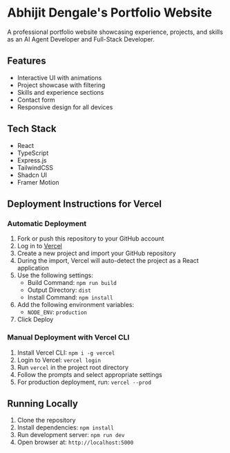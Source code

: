 # Abhijit Dengale's Portfolio Website

A professional portfolio website showcasing experience, projects, and skills as an AI Agent Developer and Full-Stack Developer.

## Features

- Interactive UI with animations
- Project showcase with filtering
- Skills and experience sections
- Contact form
- Responsive design for all devices

## Tech Stack

- React
- TypeScript
- Express.js
- TailwindCSS
- Shadcn UI
- Framer Motion

## Deployment Instructions for Vercel

### Automatic Deployment

1. Fork or push this repository to your GitHub account
2. Log in to [Vercel](https://vercel.com)
3. Create a new project and import your GitHub repository
4. During the import, Vercel will auto-detect the project as a React application
5. Use the following settings:
   - Build Command: `npm run build`
   - Output Directory: `dist`
   - Install Command: `npm install`
6. Add the following environment variables:
   - `NODE_ENV`: `production`
7. Click Deploy

### Manual Deployment with Vercel CLI

1. Install Vercel CLI: `npm i -g vercel`
2. Login to Vercel: `vercel login`
3. Run `vercel` in the project root directory
4. Follow the prompts and select appropriate settings
5. For production deployment, run: `vercel --prod`

## Running Locally

1. Clone the repository
2. Install dependencies: `npm install`
3. Run development server: `npm run dev`
4. Open browser at: `http://localhost:5000`
